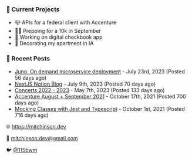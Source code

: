 ### 📌 Current Projects
- 📪 APIs for a federal client with Accenture
- 🏃🏼 Prepping for a 10k in September
- 🤑 Working on digital checkbook app
- 🏡 Decorating my apartment in IA

### 📝 Recent Posts

- [Juno: On demand microservice deployment](https://blog.mitchinson.dev/juno) - July 23rd, 2023 (Posted 56 days ago)
- [NextJS Notion Blog](https://blog.mitchinson.dev/blog-2023) - July 9th, 2023 (Posted 70 days ago)
- [Concerts 2022 - 2023](https://blog.mitchinson.dev/concerts-2023) - May 7th, 2023 (Posted 133 days ago)
- [Accenture August + September 2021](https://blog.mitchinson.dev/pillar/aug-sep-21) - October 17th, 2021 (Posted 700 days ago)
- [Mocking Classes with Jest and Typescript](https://blog.mitchinson.dev/jest-typescript-mocks) - October 1st, 2021 (Posted 716 days ago)

🌐 https://mitchinson.dev

💌 mitchinson.dev@gmail.com

🐦 [@115bwm](https://twitter.com/115bwm)